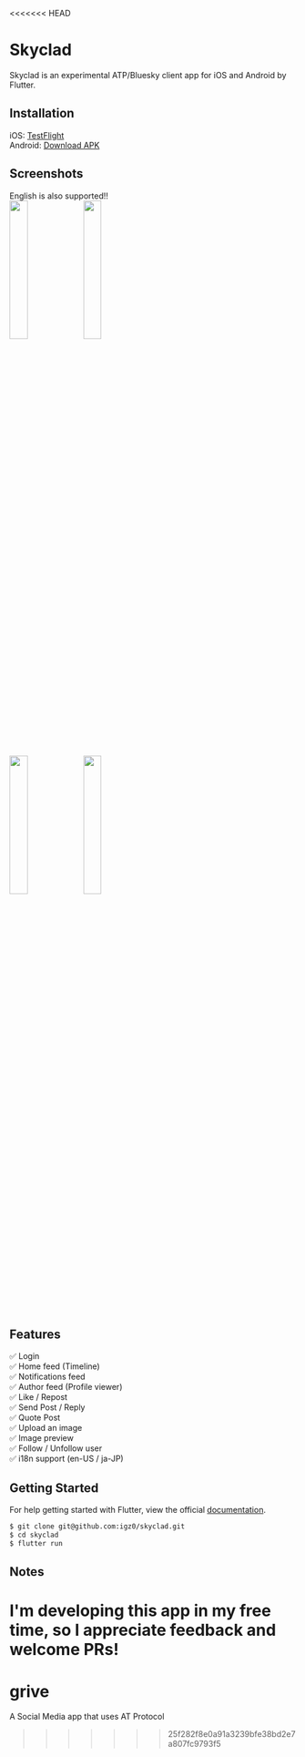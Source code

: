 <<<<<<< HEAD
# Skyclad

Skyclad is an experimental ATP/Bluesky client app for iOS and Android by Flutter.

## Installation

iOS: [TestFlight](https://testflight.apple.com/join/TUCMYXnq)<br>
Android: [Download APK](https://drive.google.com/file/d/1UIjftb8LLRvLcTHzcukOga1iSlylIvD8/view?usp=share_link)

## Screenshots
English is also supported!!<br>
<img src="https://github.com/igz0/skyclad/assets/37741728/5f2424fe-d441-4fb7-8aed-0208706ad0b1" width="25%">
<img src="https://github.com/igz0/skyclad/assets/37741728/3868ec18-76c4-4178-87d3-19031e880f74" width="25%"><br>
<img src="https://github.com/igz0/skyclad/assets/37741728/da8c91e3-56b7-4d68-a97e-b87b523b3d7e" width="25%">
<img src="https://github.com/igz0/skyclad/assets/37741728/f033bd09-3494-4095-a51a-fc7a65e44125" width="25%">

## Features

✅ Login<br>
✅ Home feed (Timeline)<br>
✅ Notifications feed<br>
✅ Author feed (Profile viewer)<br>
✅ Like / Repost<br>
✅ Send Post / Reply<br>
✅ Quote Post<br>
✅ Upload an image<br>
✅ Image preview<br>
✅ Follow / Unfollow user<br>
✅ i18n support (en-US / ja-JP)<br>

## Getting Started

For help getting started with Flutter, view the official
[documentation](https://flutter.io/).

```zsh
$ git clone git@github.com:igz0/skyclad.git
$ cd skyclad
$ flutter run
```

## Notes

I'm developing this app in my free time, so I appreciate feedback and welcome PRs!
=======
# grive
A Social Media app that uses AT Protocol
>>>>>>> 25f282f8e0a91a3239bfe38bd2e7a807fc9793f5
